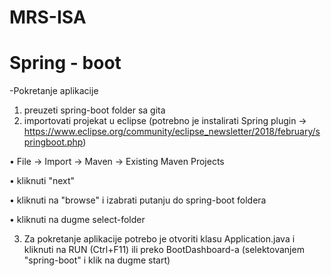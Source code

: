 # MRS-ISA
# Spring - boot
-Pokretanje aplikacije 

1. preuzeti spring-boot folder sa gita
2. importovati projekat u eclipse (potrebno je instalirati Spring plugin -> https://www.eclipse.org/community/eclipse_newsletter/2018/february/springboot.php)

• File -> Import -> Maven -> Existing Maven Projects

• kliknuti "next" 

• kliknuti na "browse" i izabrati putanju do spring-boot foldera 

• kliknuti na dugme select-folder

3. Za pokretanje aplikacije potrebo je otvoriti klasu Application.java i kliknuti na RUN (Ctrl+F11) ili preko BootDashboard-a (selektovanjem "spring-boot" i klik na dugme start)
